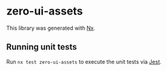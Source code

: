 # zero-ui-assets

This library was generated with [Nx](https://nx.dev).

## Running unit tests

Run `nx test zero-ui-assets` to execute the unit tests via [Jest](https://jestjs.io).
